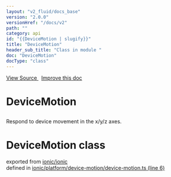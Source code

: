 ```yaml
---
layout: "v2_fluid/docs_base"
version: "2.0.0"
versionHref: "/docs/v2"
path: ""
category: api
id: "{{DeviceMotion | slugify}}"
title: "DeviceMotion"
header_sub_title: "Class in module "
doc: "DeviceMotion"
docType: "class"
---
```



<div class="improve-docs">
  <a href='http://github.com/driftyco/ionic2/tree/master/ionic/platform/device-motion/device-motion.ts#L5'>
    View Source
  </a>
  &nbsp;
  <a href='http://github.com/driftyco/ionic2/edit/master/ionic/platform/device-motion/device-motion.ts#L5'>
    Improve this doc
  </a>
</div>




<h1 class="api-title">

  DeviceMotion



</h1>





<p>Respond to device movement in the x/y/z axes.</p>


<h1 class="class export">DeviceMotion <span class="type">class</span></h1>
<p class="module">exported from <a href='undefined'>ionic/ionic</a><br/>
defined in <a href="https://github.com/driftyco/ionic2/tree/master/ionic/platform/device-motion/device-motion.ts#L6-L117">ionic/platform/device-motion/device-motion.ts (line 6)</a>
</p>

